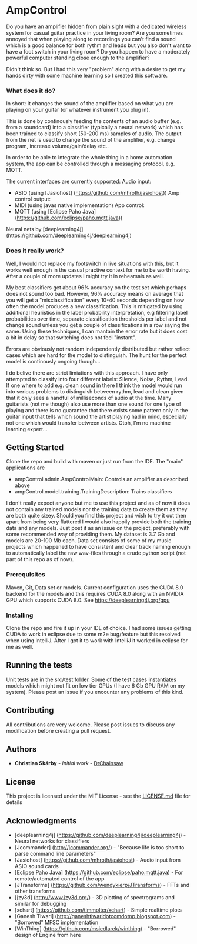 # AmpControl

Do you have an amplifier hidden from plain sight with a dedicated wireless system for casual guitar practice in your living room? Are you sometimes annoyed that when playing along to recordings you can't find a sound which is a good balance for both rythm and leads but you also don't want to have a foot switch in your living room? Do you happen to have a moderately powerful computer standing close enough to the amplifier?

Didn't think so. But I had this very "problem" along with a desire to get my hands dirty with some machine learning so I created this software.

### What does it do?

In short: It changes the sound of the amplifier based on what you are playing on your guitar (or whatever instrument you plug in). 

This is done by continously feeding the contents of an audio buffer (e.g. from a soundcard) into a classifier (typically a neural network) which has been trained to classify short (50-200 ms) samples of audio. The output from the net is used to change the sound of the amplifier, e.g. change program, increase volume/gain/delay etc..

In order to be able to integrate the whole thing in a home automation system, the app can be controlled through a messaging protocol, e.g. MQTT.

The current interfaces are currently supported:
Audio input:
* ASIO (using [Jasiohost] (https://github.com/mhroth/jasiohost))
Amp control output:
* MIDI (using javas native implementation)
App control:
* MQTT (using [Eclipse Paho Java] (https://github.com/eclipse/paho.mqtt.java))    

Neural nets by [deeplearning4j] (https://github.com/deeplearning4j/deeplearning4j)

### Does it really work?

Well, I would not replace my footswitch in live situations with this, but it works well enough in the casual practive context for me to be worth having. After a couple of more updates I might try it in rehearsals as well.

My best classifiers get about 96% accuracy on the test set which perhaps does not sound too bad. However, 96% accuracy means on average that you will get a "misclassification" every 10-40 seconds depending on how often the model produces a new classification. This is mitigated by using additional heuristics in the label probability interpretation, e.g filtering label probabilities over time, separate classification thresholds per label and not change sound unless you get a couple of classifications in a row saying the same. Using these techniques, I can mantain the error rate but it does cost a bit in delay so that switching does not feel "instant". 

Errors are obviously not random independently distributed but rather reflect cases which are hard for the model to distinguish. The hunt for the perfect model is continously ongoing though...

I do belive there are strict limiations with this approach. I have only attempted to classify into four different labels: Silence, Noise, Rythm, Lead. If one where to add e.g. clean sound in there I think the model would run into serious problems to distinguish between rythm, lead and clean given that it only sees a handful of milliseconds of audio at the time. Many guitarists (not me though) also use more than one sound for one type of playing and there is no guarantee that there exists some pattern only in the guitar input that tells which sound the artist playing had in mind, especially not one which would transfer between artists. Otoh, I'm no machine learning expert...

## Getting Started

Clone the repo and build with maven or just run from the IDE. The "main" applications are 
* ampControl.admin.AmpControlMain: Controls an amplifier as described above
* ampControl.model.training.TrainingDescription: Trains classifiers

I don't really expect anyone but me to use this project and as of now it does not contain any trained models nor the training data to create them as they are both quite sizey. Should you find this project and wish to try it out then apart from being very flattered I would also happily provide both the training data and any models. Just post it as an issue on the project, preferably with some recommended way of providing them. My dataset is 3.7 Gb and models are 20-100 Mb each. Data set consists of some of my music projects which happened to have consistent and clear track naming enough to automatically label the raw wav-files through a crude python script (not part of this repo as of now).


### Prerequisites

Maven, Git, Data set or models. Current configuration uses the CUDA 8.0 backend for the models and this requires CUDA 8.0 along with an NVIDIA GPU which supports CUDA 8.0. See https://deeplearning4j.org/gpu   

### Installing

Clone the repo and fire it up in your IDE of choice. I had some issues getting CUDA to work in eclipse due to some m2e bug/feature but this resolved when using IntelliJ. After I got it to work with IntelliJ it worked in eclipse for me as well.

## Running the tests

Unit tests are in the src/test folder. Some of the test cases instantiates models which might not fit on low tier GPUs (I have 6 Gb GPU RAM on my system). Please post an issue if you encounter any problems of this kind.

## Contributing

All contributions are very welcome. Please post issues to discuss any modification before creating a pull request. 

## Authors

* **Christian Skärby** - *Initial work* - [DrChainsaw](https://github.com/DrChainsaw)

## License

This project is licensed under the MIT License - see the [LICENSE.md](LICENSE.md) file for details

## Acknowledgments

* [deeplearning4j] (https://github.com/deeplearning4j/deeplearning4j) - Neural networks for classifiers
* [Jcommander] (http://jcommander.org/) - "Because life is too short to parse command line parameters"
* [Jasiohost] (https://github.com/mhroth/jasiohost) - Audio input from ASIO sound cards
* [Eclipse Paho Java] (https://github.com/eclipse/paho.mqtt.java) - For remote/automated control of the app
* [JTransforms] (https://github.com/wendykierp/JTransforms) - FFTs and other transforms
* [jzy3d] (http://www.jzy3d.org/) - 3D plotting of spectrograms and similar for debugging
* [xchart] (https://github.com/timmolter/xchart) - Simple realtime plots 
* [Ganesh Tiwari] (http://ganeshtiwaridotcomdotnp.blogspot.com) - "Borrowed" MFSC implementation
* [WinThing] (https://github.com/msiedlarek/winthing) - "Borrowed" design of Engine from here